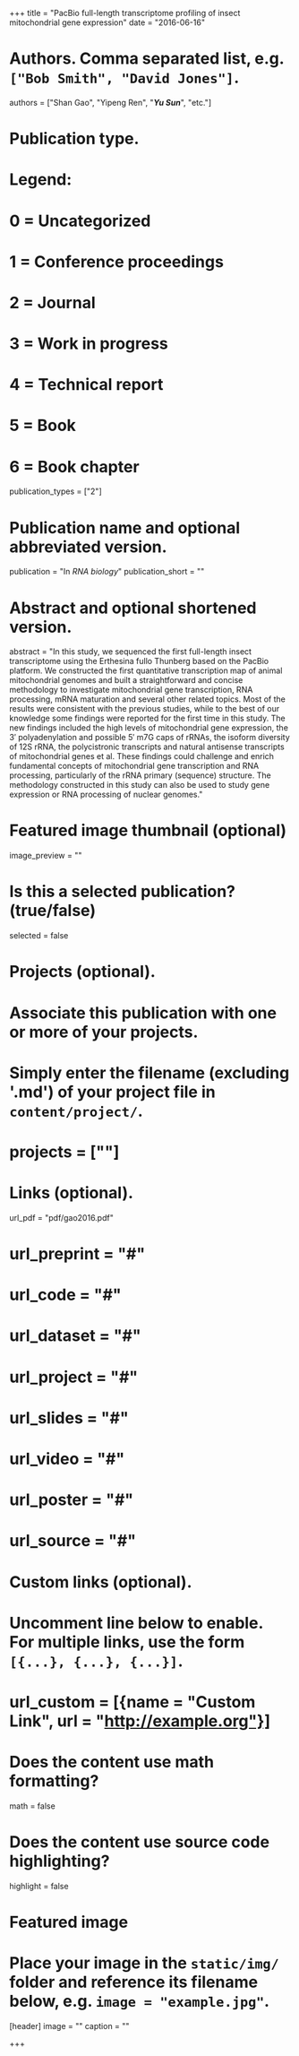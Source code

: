 +++
title = "PacBio full-length transcriptome profiling of insect mitochondrial gene expression"
date = "2016-06-16"

# Authors. Comma separated list, e.g. `["Bob Smith", "David Jones"]`.
authors = ["Shan Gao", "Yipeng Ren", "***Yu Sun***", "etc."]

# Publication type.
# Legend:
# 0 = Uncategorized
# 1 = Conference proceedings
# 2 = Journal
# 3 = Work in progress
# 4 = Technical report
# 5 = Book
# 6 = Book chapter
publication_types = ["2"]

# Publication name and optional abbreviated version.
publication = "In *RNA biology*"
publication_short = ""

# Abstract and optional shortened version.
abstract = "In this study, we sequenced the first full-length insect transcriptome using the Erthesina fullo Thunberg based on the PacBio platform. We constructed the first quantitative transcription map of animal mitochondrial genomes and built a straightforward and concise methodology to investigate mitochondrial gene transcription, RNA processing, mRNA maturation and several other related topics. Most of the results were consistent with the previous studies, while to the best of our knowledge some findings were reported for the first time in this study. The new findings included the high levels of mitochondrial gene expression, the 3′ polyadenylation and possible 5′ m7G caps of rRNAs, the isoform diversity of 12S rRNA, the polycistronic transcripts and natural antisense transcripts of mitochondrial genes et al. These findings could challenge and enrich fundamental concepts of mitochondrial gene transcription and RNA processing, particularly of the rRNA primary (sequence) structure. The methodology constructed in this study can also be used to study gene expression or RNA processing of nuclear genomes."

# Featured image thumbnail (optional)
image_preview = ""

# Is this a selected publication? (true/false)
selected = false

# Projects (optional).
#   Associate this publication with one or more of your projects.
#   Simply enter the filename (excluding '.md') of your project file in `content/project/`.
# projects = [""]

# Links (optional).
url_pdf = "pdf/gao2016.pdf"
# url_preprint = "#"
# url_code = "#"
# url_dataset = "#"
# url_project = "#"
# url_slides = "#"
# url_video = "#"
# url_poster = "#"
# url_source = "#"

# Custom links (optional).
#   Uncomment line below to enable. For multiple links, use the form `[{...}, {...}, {...}]`.
# url_custom = [{name = "Custom Link", url = "http://example.org"}]

# Does the content use math formatting?
math = false

# Does the content use source code highlighting?
highlight = false

# Featured image
# Place your image in the `static/img/` folder and reference its filename below, e.g. `image = "example.jpg"`.
[header]
image = ""
caption = ""

+++

